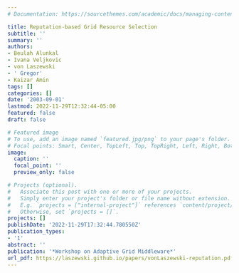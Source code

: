 ```yaml
---
# Documentation: https://sourcethemes.com/academic/docs/managing-content/

title: Reputation-based Grid Resource Selection
subtitle: ''
summary: ''
authors:
- Beulah Alunkal
- Ivana Veljkovic
- von Laszewski
- ' Gregor'
- Kaizar Amin
tags: []
categories: []
date: '2003-09-01'
lastmod: 2022-11-29T12:32:44-05:00
featured: false
draft: false

# Featured image
# To use, add an image named `featured.jpg/png` to your page's folder.
# Focal points: Smart, Center, TopLeft, Top, TopRight, Left, Right, BottomLeft, Bottom, BottomRight.
image:
  caption: ''
  focal_point: ''
  preview_only: false

# Projects (optional).
#   Associate this post with one or more of your projects.
#   Simply enter your project's folder or file name without extension.
#   E.g. `projects = ["internal-project"]` references `content/project/deep-learning/index.md`.
#   Otherwise, set `projects = []`.
projects: []
publishDate: '2022-11-29T17:32:44.780550Z'
publication_types:
- '1'
abstract: ''
publication: '*Workshop on Adaptive Grid Middleware*'
url_pdf: https://laszewski.github.io/papers/vonLaszewski-reputation.pdf
---
```

